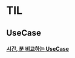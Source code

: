 # TIL
## UseCase
#### [시간, 분 비교하는 UseCase](https://github.com/KWY0218/TIL/tree/calculate-date-usecase)
